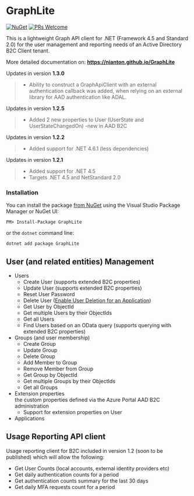# GraphLite

[![NuGet](https://img.shields.io/nuget/dt/GraphLite.svg)](https://www.nuget.org/packages/GraphLite/)
[![PRs Welcome](https://img.shields.io/badge/PRs-welcome-brightgreen.svg?style=flat)](http://makeapullrequest.com)

This is a lightweight Graph API client for .NET (Framework 4.5 and Standard 2.0) for the user management and reporting needs of an Active Directory B2C Client tenant. 

More detailed documentation on: **https://nianton.github.io/GraphLite**

Updates in version **1.3.0**
> * Ability to construct a GraphApiClient with an external authentication callback was added, when relying on an external library for AAD authentication like ADAL.

Updates in version **1.2.5**
> * Added 2 new properties to User (UserState and UserStateChangedOn) -new in AAD B2C

Updates in version **1.2.2**
> * Added support for .NET 4.6.1 (less dependencies)

Updates in version **1.2.1**
> * Added support for .NET 4.5
> * Targets .NET 4.5 and NetStandard 2.0

### Installation
You can install the package [from NuGet](http://nuget.org/packages/GraphLite/) using the Visual Studio Package Manager or NuGet UI:

```
PM> Install-Package GraphLite
```

or the `dotnet` command line:

```
dotnet add package GraphLite
```

## User (and related entities) Management
* Users
  * Create User (supports extended B2C properties)
  * Update User (supports extended B2C properties)
  * Reset User Password
  * Delete User ([Enable User Deletion for an Application](https://docs.microsoft.com/en-us/azure/active-directory-b2c/active-directory-b2c-devquickstarts-graph-dotnet#configure-delete-permissions-for-your-application))
  * Get User by ObjectId
  * Get multiple Users by their ObjectIds
  * Get all Users
  * Find Users based on an OData query (supports querying with extended B2C properties)
* Groups (and user membership)
  * Create Group
  * Update Group
  * Delete Group
  * Add Member to Group
  * Remove Member from Group
  * Get Group by ObjectId
  * Get multiple Groups by their ObjectIds
  * Get all Groups
* Extension properties <br/>the custom properties defined via the Azure Portal AAD B2C administration
  * Support for extension properties on User
* Applications

## Usage Reporting API client
Usage reporting client for B2C included in version 1.2 (soon to be published) which will allow the following:
* Get User Counts (local accounts, external identity providers etc)
* Get daily authentication counts for a period
* Get authentication counts summary for the last 30 days
* Get daily MFA requests count for a period
